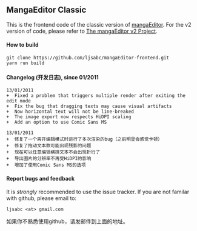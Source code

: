 MangaEditor Classic
----

This is the frontend code of the classic version of [mangaEditor](https://moeka.me/mangaEditor). For the v2 version of code, please refer to [The mangaEditor v2 Project](https://github.com/OrcaXS/mangaEditor).

#### How to build

    git clone https://github.com/ljsabc/mangaEditor-frontend.git
    yarn run build

#### Changelog (开发日志), since 01/2011

    13/01/2011
    +  Fixed a problem that triggers multiple render after exiting the edit mode
    +  Fix the bug that dragging texts may cause visual artifacts
    +  Now horizontal text will not be line-breaked
    +  The image export now respects HiDPI scaling
    +  Add an option to use Comic Sans MS

    13/01/2011
    +  修复了一个离开编辑模式时进行了多次渲染的bug（之前明显会感觉卡顿）
    +  修复了拖动文本款可能出现残影的问题
    +  现在可以任意编辑横排文本不会出现折行了
    +  导出图片的分辨率不再受HiDPI的影响
    +  增加了使用Comic Sans MS的选项


#### Report bugs and feedback

It is _strongly_ recommended to use the issue tracker. 
If you are not familar with github, please email to:

    ljsabc <at> gmail.com

如果你不熟悉使用github，请发邮件到上面的地址。
